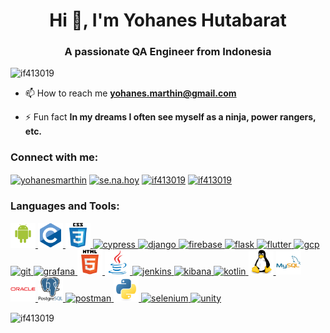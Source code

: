 <h1 align="center">Hi 👋, I'm Yohanes Hutabarat</h1>
<h3 align="center">A passionate QA Engineer from Indonesia</h3>

<p align="left"> <img 
src="https://komarev.com/ghpvc/?username=if413019&label=Profile%20views&color=0e75b6&style=flat" 
alt="if413019" /> </p>

- 📫 How to reach me **yohanes.marthin@gmail.com**

- ⚡ Fun fact **In my dreams I often see myself as a ninja, power rangers, 
etc.**

<h3 align="left">Connect with me:</h3>
<p align="left">
<a href="https://linkedin.com/in/yohanesmarthin" target="blank"><img 
align="center" 
src="https://raw.githubusercontent.com/rahuldkjain/github-profile-readme-generator/master/src/images/icons/Social/linked-in-alt.svg" 
alt="yohanesmarthin" height="30" width="40" /></a>
<a href="https://instagram.com/se.na.hoy" target="blank"><img 
align="center" 
src="https://raw.githubusercontent.com/rahuldkjain/github-profile-readme-generator/master/src/images/icons/Social/instagram.svg" 
alt="se.na.hoy" height="30" width="40" /></a>
<a href="https://www.hackerrank.com/if413019" target="blank"><img 
align="center" 
src="https://raw.githubusercontent.com/rahuldkjain/github-profile-readme-generator/master/src/images/icons/Social/hackerrank.svg" 
alt="if413019" height="30" width="40" /></a>
<a href="https://www.leetcode.com/if413019" target="blank"><img 
align="center" 
src="https://raw.githubusercontent.com/rahuldkjain/github-profile-readme-generator/master/src/images/icons/Social/leet-code.svg" 
alt="if413019" height="30" width="40" /></a>
</p>

<h3 align="left">Languages and Tools:</h3>
<p align="left"> <a href="https://developer.android.com" target="_blank" 
rel="noreferrer"> <img 
src="https://raw.githubusercontent.com/devicons/devicon/master/icons/android/android-original-wordmark.svg" 
alt="android" width="40" height="40"/> </a> <a 
href="https://www.cprogramming.com/" target="_blank" rel="noreferrer"> 
<img 
src="https://raw.githubusercontent.com/devicons/devicon/master/icons/c/c-original.svg" 
alt="c" width="40" height="40"/> </a> <a 
href="https://www.w3schools.com/css/" target="_blank" rel="noreferrer"> 
<img 
src="https://raw.githubusercontent.com/devicons/devicon/master/icons/css3/css3-original-wordmark.svg" 
alt="css3" width="40" height="40"/> </a> <a href="https://www.cypress.io" 
target="_blank" rel="noreferrer"> <img 
src="https://raw.githubusercontent.com/simple-icons/simple-icons/6e46ec1fc23b60c8fd0d2f2ff46db82e16dbd75f/icons/cypress.svg" 
alt="cypress" width="40" height="40"/> </a> <a 
href="https://www.djangoproject.com/" target="_blank" rel="noreferrer"> 
<img src="https://cdn.worldvectorlogo.com/logos/django.svg" alt="django" 
width="40" height="40"/> </a> <a href="https://firebase.google.com/" 
target="_blank" rel="noreferrer"> <img 
src="https://www.vectorlogo.zone/logos/firebase/firebase-icon.svg" 
alt="firebase" width="40" height="40"/> </a> <a 
href="https://flask.palletsprojects.com/" target="_blank" 
rel="noreferrer"> <img 
src="https://www.vectorlogo.zone/logos/pocoo_flask/pocoo_flask-icon.svg" 
alt="flask" width="40" height="40"/> </a> <a href="https://flutter.dev" 
target="_blank" rel="noreferrer"> <img 
src="https://www.vectorlogo.zone/logos/flutterio/flutterio-icon.svg" 
alt="flutter" width="40" height="40"/> </a> <a 
href="https://cloud.google.com" target="_blank" rel="noreferrer"> <img 
src="https://www.vectorlogo.zone/logos/google_cloud/google_cloud-icon.svg" 
alt="gcp" width="40" height="40"/> </a> <a href="https://git-scm.com/" 
target="_blank" rel="noreferrer"> <img 
src="https://www.vectorlogo.zone/logos/git-scm/git-scm-icon.svg" alt="git" 
width="40" height="40"/> </a> <a href="https://grafana.com" 
target="_blank" rel="noreferrer"> <img 
src="https://www.vectorlogo.zone/logos/grafana/grafana-icon.svg" 
alt="grafana" width="40" height="40"/> </a> <a 
href="https://www.w3.org/html/" target="_blank" rel="noreferrer"> <img 
src="https://raw.githubusercontent.com/devicons/devicon/master/icons/html5/html5-original-wordmark.svg" 
alt="html5" width="40" height="40"/> </a> <a href="https://www.java.com" 
target="_blank" rel="noreferrer"> <img 
src="https://raw.githubusercontent.com/devicons/devicon/master/icons/java/java-original.svg" 
alt="java" width="40" height="40"/> </a> <a href="https://www.jenkins.io" 
target="_blank" rel="noreferrer"> <img 
src="https://www.vectorlogo.zone/logos/jenkins/jenkins-icon.svg" 
alt="jenkins" width="40" height="40"/> </a> <a 
href="https://www.elastic.co/kibana" target="_blank" rel="noreferrer"> 
<img 
src="https://www.vectorlogo.zone/logos/elasticco_kibana/elasticco_kibana-icon.svg" 
alt="kibana" width="40" height="40"/> </a> <a 
href="https://kotlinlang.org" target="_blank" rel="noreferrer"> <img 
src="https://www.vectorlogo.zone/logos/kotlinlang/kotlinlang-icon.svg" 
alt="kotlin" width="40" height="40"/> </a> <a 
href="https://www.linux.org/" target="_blank" rel="noreferrer"> <img 
src="https://raw.githubusercontent.com/devicons/devicon/master/icons/linux/linux-original.svg" 
alt="linux" width="40" height="40"/> </a> <a href="https://www.mysql.com/" 
target="_blank" rel="noreferrer"> <img 
src="https://raw.githubusercontent.com/devicons/devicon/master/icons/mysql/mysql-original-wordmark.svg" 
alt="mysql" width="40" height="40"/> </a> <a 
href="https://www.oracle.com/" target="_blank" rel="noreferrer"> <img 
src="https://raw.githubusercontent.com/devicons/devicon/master/icons/oracle/oracle-original.svg" 
alt="oracle" width="40" height="40"/> </a> <a 
href="https://www.postgresql.org" target="_blank" rel="noreferrer"> <img 
src="https://raw.githubusercontent.com/devicons/devicon/master/icons/postgresql/postgresql-original-wordmark.svg" 
alt="postgresql" width="40" height="40"/> </a> <a 
href="https://postman.com" target="_blank" rel="noreferrer"> <img 
src="https://www.vectorlogo.zone/logos/getpostman/getpostman-icon.svg" 
alt="postman" width="40" height="40"/> </a> <a 
href="https://www.python.org" target="_blank" rel="noreferrer"> <img 
src="https://raw.githubusercontent.com/devicons/devicon/master/icons/python/python-original.svg" 
alt="python" width="40" height="40"/> </a> <a 
href="https://www.selenium.dev" target="_blank" rel="noreferrer"> <img 
src="https://raw.githubusercontent.com/detain/svg-logos/780f25886640cef088af994181646db2f6b1a3f8/svg/selenium-logo.svg" 
alt="selenium" width="40" height="40"/> </a> <a href="https://unity.com/" 
target="_blank" rel="noreferrer"> <img 
src="https://www.vectorlogo.zone/logos/unity3d/unity3d-icon.svg" 
alt="unity" width="40" height="40"/> </a> </p>

<p><img align="center" 
src="https://github-readme-streak-stats.herokuapp.com/?user=if413019&" 
alt="if413019" /></p>
